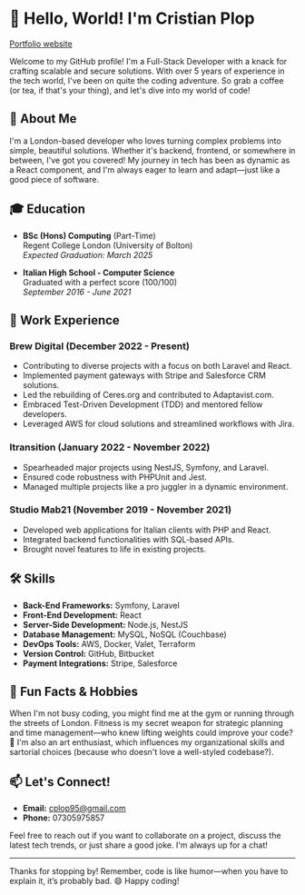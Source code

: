 # 👋 Hello, World! I'm Cristian Plop

[Portfolio website](https://www.cristianplop.com)

Welcome to my GitHub profile! I'm a Full-Stack Developer with a knack for crafting scalable and secure solutions. With over 5 years of experience in the tech world, I've been on quite the coding adventure. So grab a coffee (or tea, if that's your thing), and let's dive into my world of code!

## 🚀 About Me

I'm a London-based developer who loves turning complex problems into simple, beautiful solutions. Whether it's backend, frontend, or somewhere in between, I've got you covered! My journey in tech has been as dynamic as a React component, and I'm always eager to learn and adapt—just like a good piece of software.

## 🎓 Education

- **BSc (Hons) Computing** (Part-Time)  
  Regent College London (University of Bolton)  
  *Expected Graduation: March 2025*

- **Italian High School - Computer Science**  
  Graduated with a perfect score (100/100)  
  *September 2016 - June 2021*

## 💼 Work Experience

### Brew Digital (December 2022 - Present)
- Contributing to diverse projects with a focus on both Laravel and React.
- Implemented payment gateways with Stripe and Salesforce CRM solutions.
- Led the rebuilding of Ceres.org and contributed to Adaptavist.com.
- Embraced Test-Driven Development (TDD) and mentored fellow developers.
- Leveraged AWS for cloud solutions and streamlined workflows with Jira.

### Itransition (January 2022 - November 2022)
- Spearheaded major projects using NestJS, Symfony, and Laravel.
- Ensured code robustness with PHPUnit and Jest.
- Managed multiple projects like a pro juggler in a dynamic environment.

### Studio Mab21 (November 2019 - November 2021)
- Developed web applications for Italian clients with PHP and React.
- Integrated backend functionalities with SQL-based APIs.
- Brought novel features to life in existing projects.

## 🛠️ Skills

- **Back-End Frameworks:** Symfony, Laravel
- **Front-End Development:** React
- **Server-Side Development:** Node.js, NestJS
- **Database Management:** MySQL, NoSQL (Couchbase)
- **DevOps Tools:** AWS, Docker, Valet, Terraform
- **Version Control:** GitHub, Bitbucket
- **Payment Integrations:** Stripe, Salesforce

## 🌟 Fun Facts & Hobbies

When I'm not busy coding, you might find me at the gym or running through the streets of London. Fitness is my secret weapon for strategic planning and time management—who knew lifting weights could improve your code? 🎨 I'm also an art enthusiast, which influences my organizational skills and sartorial choices (because who doesn't love a well-styled codebase?).

## 📫 Let's Connect!

- **Email:** cplop95@gmail.com
- **Phone:** 07305975857

Feel free to reach out if you want to collaborate on a project, discuss the latest tech trends, or just share a good joke. I'm always up for a chat!

---

Thanks for stopping by! Remember, code is like humor—when you have to explain it, it’s probably bad. 😄 Happy coding!
